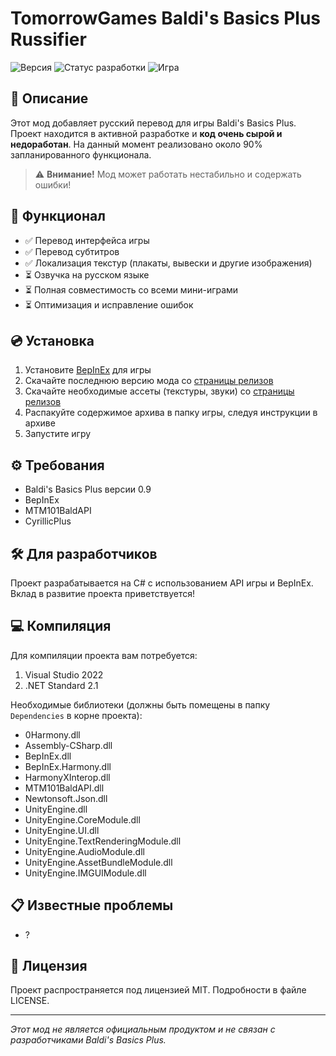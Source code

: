 # TomorrowGames Baldi's Basics Plus Russifier

![Версия](https://img.shields.io/badge/Версия-0.0.0.1-blue)
![Статус разработки](https://img.shields.io/badge/Статус-90%25-yellow)
![Игра](https://img.shields.io/badge/Игра-Baldi's%20Basics%20Plus%200.9-green)

## 📝 Описание

Этот мод добавляет русский перевод для игры Baldi's Basics Plus. Проект находится в активной разработке и **код очень сырой и недоработан**. На данный момент реализовано около 90% запланированного функционала.

> ⚠️ **Внимание!** Мод может работать нестабильно и содержать ошибки!

## 🚀 Функционал

- ✅ Перевод интерфейса игры
- ✅ Перевод субтитров
- ✅ Локализация текстур (плакаты, вывески и другие изображения)
- ⏳ Озвучка на русском языке 
- ⏳ Полная совместимость со всеми мини-играми
- ⏳ Оптимизация и исправление ошибок

## 💿 Установка

1. Установите [BepInEx](https://github.com/BepInEx/BepInEx) для игры
2. Скачайте последнюю версию мода со [страницы релизов](https://github.com/BaldiTomorrowGames/TWGSRussifier/releases)
3. Скачайте необходимые ассеты (текстуры, звуки) со [страницы релизов](https://github.com/BaldiTomorrowGames/TWGSRussifier/releases)
4. Распакуйте содержимое архива в папку игры, следуя инструкции в архиве
5. Запустите игру

## ⚙️ Требования

- Baldi's Basics Plus версии 0.9
- BepInEx
- MTM101BaldAPI
- CyrillicPlus

## 🛠 Для разработчиков

Проект разрабатывается на C# с использованием API игры и BepInEx. Вклад в развитие проекта приветствуется!

## 💻 Компиляция

Для компиляции проекта вам потребуется:

1. Visual Studio 2022
2. .NET Standard 2.1

Необходимые библиотеки (должны быть помещены в папку `Dependencies` в корне проекта):
- 0Harmony.dll
- Assembly-CSharp.dll
- BepInEx.dll
- BepInEx.Harmony.dll
- HarmonyXInterop.dll
- MTM101BaldAPI.dll
- Newtonsoft.Json.dll
- UnityEngine.dll
- UnityEngine.CoreModule.dll
- UnityEngine.UI.dll
- UnityEngine.TextRenderingModule.dll
- UnityEngine.AudioModule.dll
- UnityEngine.AssetBundleModule.dll
- UnityEngine.IMGUIModule.dll

## 📋 Известные проблемы

- ?

## 📜 Лицензия

Проект распространяется под лицензией MIT. Подробности в файле LICENSE.

---

*Этот мод не является официальным продуктом и не связан с разработчиками Baldi's Basics Plus.* 
